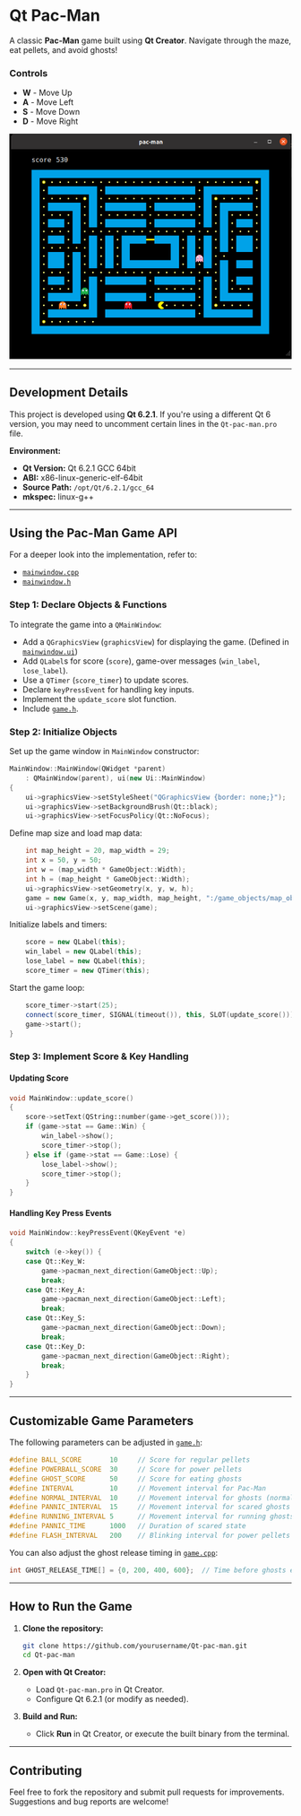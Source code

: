 # Qt Pac-Man

A classic **Pac-Man** game built using **Qt Creator**. Navigate through the maze, eat pellets, and avoid ghosts!

### **Controls**
- **W** - Move Up  
- **A** - Move Left  
- **S** - Move Down  
- **D** - Move Right  

![Gameplay Screenshot](./screenshots/1.png)

---

## **Development Details**
This project is developed using **Qt 6.2.1**. If you're using a different Qt 6 version, you may need to uncomment certain lines in the `Qt-pac-man.pro` file.

**Environment:**  
- **Qt Version:** Qt 6.2.1 GCC 64bit  
- **ABI:** x86-linux-generic-elf-64bit  
- **Source Path:** `/opt/Qt/6.2.1/gcc_64`  
- **mkspec:** linux-g++  

---

## **Using the Pac-Man Game API**
For a deeper look into the implementation, refer to:
- [`mainwindow.cpp`](https://github.com/blueskyson/Qt-pac-man/blob/master/source/mainwindow.cpp)
- [`mainwindow.h`](https://github.com/blueskyson/Qt-pac-man/blob/master/source/mainwindow.h)

### **Step 1: Declare Objects & Functions**
To integrate the game into a `QMainWindow`:
- Add a `QGraphicsView` (`graphicsView`) for displaying the game. (Defined in [`mainwindow.ui`](https://github.com/blueskyson/Qt-pac-man/blob/master/mainwindow.ui))
- Add `QLabel`s for score (`score`), game-over messages (`win_label`, `lose_label`).
- Use a `QTimer` (`score_timer`) to update scores.
- Declare `keyPressEvent` for handling key inputs.
- Implement the `update_score` slot function.
- Include [`game.h`](https://github.com/blueskyson/Qt-pac-man/blob/master/source/game.h).

### **Step 2: Initialize Objects**
Set up the game window in `MainWindow` constructor:

```cpp
MainWindow::MainWindow(QWidget *parent)
    : QMainWindow(parent), ui(new Ui::MainWindow)
{
    ui->graphicsView->setStyleSheet("QGraphicsView {border: none;}");
    ui->graphicsView->setBackgroundBrush(Qt::black);
    ui->graphicsView->setFocusPolicy(Qt::NoFocus);
```

Define map size and load map data:

```cpp
    int map_height = 20, map_width = 29;
    int x = 50, y = 50;
    int w = (map_width * GameObject::Width);
    int h = (map_height * GameObject::Width);
    ui->graphicsView->setGeometry(x, y, w, h);
    game = new Game(x, y, map_width, map_height, ":/game_objects/map_objects/map.txt");
    ui->graphicsView->setScene(game);
```

Initialize labels and timers:

```cpp
    score = new QLabel(this);
    win_label = new QLabel(this);
    lose_label = new QLabel(this);
    score_timer = new QTimer(this);
```

Start the game loop:

```cpp
    score_timer->start(25);
    connect(score_timer, SIGNAL(timeout()), this, SLOT(update_score()));
    game->start();
}
```

### **Step 3: Implement Score & Key Handling**

#### **Updating Score**
```cpp
void MainWindow::update_score()
{
    score->setText(QString::number(game->get_score()));
    if (game->stat == Game::Win) {
        win_label->show();
        score_timer->stop();
    } else if (game->stat == Game::Lose) {
        lose_label->show();
        score_timer->stop();
    }
}
```

#### **Handling Key Press Events**
```cpp
void MainWindow::keyPressEvent(QKeyEvent *e)
{
    switch (e->key()) {
    case Qt::Key_W:
        game->pacman_next_direction(GameObject::Up);
        break;
    case Qt::Key_A:
        game->pacman_next_direction(GameObject::Left);
        break;
    case Qt::Key_S:
        game->pacman_next_direction(GameObject::Down);
        break;
    case Qt::Key_D:
        game->pacman_next_direction(GameObject::Right);
        break;
    }
}
```

---

## **Customizable Game Parameters**
The following parameters can be adjusted in [`game.h`](https://github.com/blueskyson/Qt-pac-man/blob/master/source/game.h):

```cpp
#define BALL_SCORE       10     // Score for regular pellets
#define POWERBALL_SCORE  30     // Score for power pellets
#define GHOST_SCORE      50     // Score for eating ghosts
#define INTERVAL         10     // Movement interval for Pac-Man
#define NORMAL_INTERVAL  10     // Movement interval for ghosts (normal state)
#define PANNIC_INTERVAL  15     // Movement interval for scared ghosts
#define RUNNING_INTERVAL 5      // Movement interval for running ghosts
#define PANNIC_TIME      1000   // Duration of scared state
#define FLASH_INTERVAL   200    // Blinking interval for power pellets
```

You can also adjust the ghost release timing in [`game.cpp`](https://github.com/blueskyson/Qt-pac-man/blob/master/source/game.cpp):

```cpp
int GHOST_RELEASE_TIME[] = {0, 200, 400, 600};  // Time before ghosts exit the cage
```

---

## **How to Run the Game**
1. **Clone the repository:**
   ```sh
   git clone https://github.com/yourusername/Qt-pac-man.git
   cd Qt-pac-man
   ```

2. **Open with Qt Creator:**
   - Load `Qt-pac-man.pro` in Qt Creator.
   - Configure Qt 6.2.1 (or modify as needed).

3. **Build and Run:**
   - Click **Run** in Qt Creator, or execute the built binary from the terminal.

---

## **Contributing**
Feel free to fork the repository and submit pull requests for improvements. Suggestions and bug reports are welcome!




